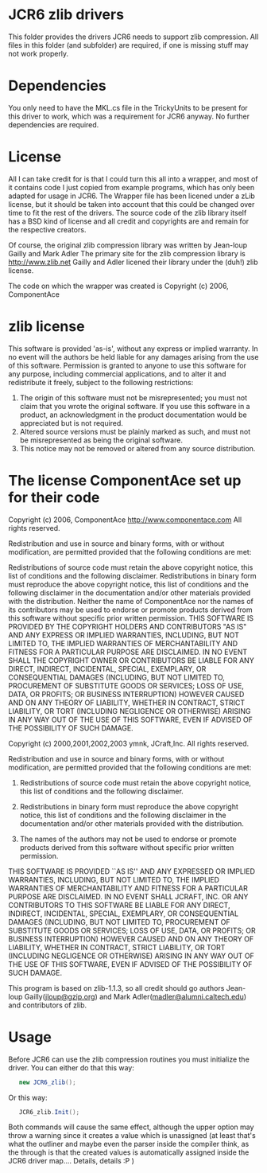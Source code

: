 # JCR6 zlib drivers

This folder provides the drivers JCR6 needs to support zlib compression.
All files in this folder (and subfolder) are required, if one is missing stuff may not work properly.

# Dependencies

You only need to have the MKL.cs file in the TrickyUnits to be present for this driver to work, which was a requirement for JCR6 anyway. No further dependencies are required.


# License

All I can take credit for is that I could turn this all into a wrapper, and most of it contains code I just copied from example programs, which has only been adapted for usage in JCR6. 
The Wrapper file has been licened under a zLib license, but it should be taken into account that this could be changed over time to fit the rest of the drivers.
The source code of the zlib library itself has a BSD kind of license and all credit and copyrights are and remain for the respective creators.

Of course, the original zlib compression library was written by Jean-loup Gailly and Mark Adler The primary site for the zlib compression library is http://www.zlib.net
Gailly and Adler licened their library under the (duh!) zlib license.

The code on which the wrapper was created is Copyright (c) 2006, ComponentAce

# zlib license

 This software is provided 'as-is', without any express or implied
  warranty.  In no event will the authors be held liable for any damages
  arising from the use of this software.
  Permission is granted to anyone to use this software for any purpose,
  including commercial applications, and to alter it and redistribute it
  freely, subject to the following restrictions:
  1. The origin of this software must not be misrepresented; you must not
     claim that you wrote the original software. If you use this software
     in a product, an acknowledgment in the product documentation would be
     appreciated but is not required.
  2. Altered source versions must be plainly marked as such, and must not be
     misrepresented as being the original software.
  3. This notice may not be removed or altered from any source distribution.

# The license ComponentAce set up for their code

 Copyright (c) 2006, ComponentAce
 http://www.componentace.com
 All rights reserved.

 Redistribution and use in source and binary forms, with or without modification, are permitted provided that the following conditions are met:

 Redistributions of source code must retain the above copyright notice, this list of conditions and the following disclaimer. 
 Redistributions in binary form must reproduce the above copyright notice, this list of conditions and the following disclaimer in the documentation and/or other materials provided with the distribution. 
 Neither the name of ComponentAce nor the names of its contributors may be used to endorse or promote products derived from this software without specific prior written permission. 
 THIS SOFTWARE IS PROVIDED BY THE COPYRIGHT HOLDERS AND CONTRIBUTORS "AS IS" AND ANY EXPRESS OR IMPLIED WARRANTIES, INCLUDING, BUT NOT LIMITED TO, THE IMPLIED WARRANTIES OF MERCHANTABILITY AND FITNESS FOR A PARTICULAR PURPOSE ARE DISCLAIMED. IN NO EVENT SHALL THE COPYRIGHT OWNER OR CONTRIBUTORS BE LIABLE FOR ANY DIRECT, INDIRECT, INCIDENTAL, SPECIAL, EXEMPLARY, OR CONSEQUENTIAL DAMAGES (INCLUDING, BUT NOT LIMITED TO, PROCUREMENT OF SUBSTITUTE GOODS OR SERVICES; LOSS OF USE, DATA, OR PROFITS; OR BUSINESS INTERRUPTION) HOWEVER CAUSED AND ON ANY THEORY OF LIABILITY, WHETHER IN CONTRACT, STRICT LIABILITY, OR TORT (INCLUDING NEGLIGENCE OR OTHERWISE) ARISING IN ANY WAY OUT OF THE USE OF THIS SOFTWARE, EVEN IF ADVISED OF THE POSSIBILITY OF SUCH DAMAGE.


Copyright (c) 2000,2001,2002,2003 ymnk, JCraft,Inc. All rights reserved.

Redistribution and use in source and binary forms, with or without
modification, are permitted provided that the following conditions are met:

1. Redistributions of source code must retain the above copyright notice,
this list of conditions and the following disclaimer.

2. Redistributions in binary form must reproduce the above copyright 
notice, this list of conditions and the following disclaimer in 
the documentation and/or other materials provided with the distribution.

3. The names of the authors may not be used to endorse or promote products
derived from this software without specific prior written permission.

THIS SOFTWARE IS PROVIDED ``AS IS'' AND ANY EXPRESSED OR IMPLIED WARRANTIES,
INCLUDING, BUT NOT LIMITED TO, THE IMPLIED WARRANTIES OF MERCHANTABILITY AND
FITNESS FOR A PARTICULAR PURPOSE ARE DISCLAIMED. IN NO EVENT SHALL JCRAFT,
INC. OR ANY CONTRIBUTORS TO THIS SOFTWARE BE LIABLE FOR ANY DIRECT, INDIRECT,
INCIDENTAL, SPECIAL, EXEMPLARY, OR CONSEQUENTIAL DAMAGES (INCLUDING, BUT NOT
LIMITED TO, PROCUREMENT OF SUBSTITUTE GOODS OR SERVICES; LOSS OF USE, DATA,
OR PROFITS; OR BUSINESS INTERRUPTION) HOWEVER CAUSED AND ON ANY THEORY OF
LIABILITY, WHETHER IN CONTRACT, STRICT LIABILITY, OR TORT (INCLUDING
NEGLIGENCE OR OTHERWISE) ARISING IN ANY WAY OUT OF THE USE OF THIS SOFTWARE,
EVEN IF ADVISED OF THE POSSIBILITY OF SUCH DAMAGE.



 This program is based on zlib-1.1.3, so all credit should go authors
 Jean-loup Gailly(jloup@gzip.org) and Mark Adler(madler@alumni.caltech.edu)
 and contributors of zlib.


# Usage

Before JCR6 can use the zlib compression routines you must initialize the driver.
You can either do that this way:
~~~C#
   new JCR6_zlib();
~~~

Or this way:
~~~C#
   JCR6_zlib.Init();
~~~

Both commands will cause the same effect, although the upper option may throw a warning since it creates a value which is unassigned (at least that's what the outliner and maybe even the parser inside the compiler think, as the through is that the created values is automatically assigned inside the JCR6 driver map.... Details, details :P )

